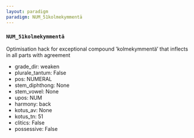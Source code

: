 ```yaml
---
layout: paradigm
paradigm: NUM_51kolmekymmentä
---
```

### ` NUM_51kolmekymmentä `

Optimisation hack for exceptional compound ’kolmekymmentä’ that inflects in all parts with agreement
* grade_dir: weaken
* plurale_tantum: False
* pos: NUMERAL
* stem_diphthong: None
* stem_vowel: None
* upos: NUM
* harmony: back
* kotus_av: None
* kotus_tn: 51
* clitics: False
* possessive: False
